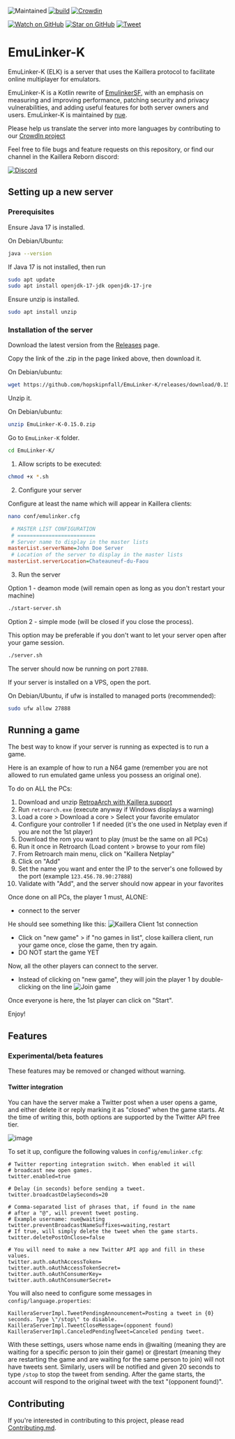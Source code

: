 ![Maintained][maintained-badge]
[![build](https://github.com/hopskipnfall/EmuLinker-K/actions/workflows/gradle.yml/badge.svg)](https://github.com/hopskipnfall/EmuLinker-K/actions/workflows/gradle.yml)
[![Crowdin](https://badges.crowdin.net/emulinker-k/localized.svg)](https://crowdin.com/project/emulinker-k)

[![Watch on GitHub][github-watch-badge]][github-watch]
[![Star on GitHub][github-star-badge]][github-star]
[![Tweet][twitter-badge]][twitter]

# EmuLinker-K

EmuLinker-K (ELK) is a server that uses the Kaillera protocol to facilitate online multiplayer for emulators.

EmuLinker-K is a Kotlin rewrite of [EmulinkerSF](https://github.com/God-Weapon/EmuLinkerSF), with an emphasis on measuring and improving performance, patching security and privacy vulnerabilities, and adding useful features for both server owners and users.  EmuLinker-K is maintained by [nue](https://twitter.com/6kRt62r2zvKp5Rh).

Please help us translate the server into more languages by contributing to our [CrowdIn project](https://crowdin.com/project/emulinker-k)

Feel free to file bugs and feature requests on this repository, or find our channel in the Kaillera Reborn discord:

[![Discord](https://img.shields.io/badge/Discord-%235865F2.svg?style=for-the-badge&logo=discord&logoColor=white)](https://discord.gg/MqZEph388c)

## Setting up a new server

### Prerequisites

Ensure Java 17 is installed.

On Debian/Ubuntu:

```bash
java --version
```

If Java 17 is not installed, then run

```bash
sudo apt update
sudo apt install openjdk-17-jdk openjdk-17-jre
```

Ensure unzip is installed.

```bash
sudo apt install unzip
```

### Installation of the server

Download the latest version from the [Releases](https://github.com/hopskipnfall/EmuLinker-K/releases/latest) page.


Copy the link of the .zip in the page linked above, then download it.

On Debian/ubuntu:

```bash
wget https://github.com/hopskipnfall/EmuLinker-K/releases/download/0.15/EmuLinker-K-0.15.0.zip
```

Unzip it.

On Debian/ubuntu:

```bash
unzip EmuLinker-K-0.15.0.zip
```

Go to `EmuLinker-K` folder.

```bash
cd EmuLinker-K/
```

1. Allow scripts to be executed:

```bash
chmod +x *.sh
```

2. Configure your server

Configure at least the name which will appear in Kaillera clients:

```bash
nano conf/emulinker.cfg
```

```ini
 # MASTER LIST CONFIGURATION
 # =========================
 # Server name to display in the master lists
masterList.serverName=John Doe Server
 # Location of the server to display in the master lists
masterList.serverLocation=Chateauneuf-du-Faou
```

3. Run the server

Option 1 - deamon mode (will remain open as long as you don't restart your machine)

```bash
./start-server.sh
```

Option 2 - simple mode (will be closed if you close the process).

This option may be preferable if you don't want to let your server open after your game session.

```bash
./server.sh
```

The server should now be running on port `27888`.

If your server is installed on a VPS, open the port.

On Debian/Ubuntu, if ufw is installed to managed ports (recommended):

```bash
sudo ufw allow 27888
```

## Running a game

The best way to know if your server is running as expected is to run a game.

Here is an example of how to run a N64 game (remember you are not allowed to run emulated game unless you possess an original one).

To do on ALL the PCs: 

1. Download and unzip [RetroaArch with Kaillera support](https://kaillerareborn.github.io/)
2. Run `retroarch.exe` (execute anyway if Windows displays a warning)
3. Load a core > Download a core > Select your favorite emulator
4. Configure your controller 1 if needed (it's the one used in Netplay even if you are not the 1st player)
5. Download the rom you want to play (must be the same on all PCs)
6. Run it once in Retroarch (Load content > browse to your rom file)
7. From Retroarch main menu, click on "Kaillera Netplay"
8. Click on "Add"
8. Set the name you want and enter the IP to the server's one followed by the port (example `123.456.78.90:27888`)
9. Validate with "Add", and the server should now appear in your favorites

Once done on all PCs, the player 1 must, ALONE:
* connect to the server

He should see something like this:
![Kaillera Client 1st connection](docs/assets/client-connection.png)

* Click on "new game" > if "no games in list", close kaillera client, run your game once, close the game, then try again.
* DO NOT start the game YET

Now, all the other players can connect to the server.
* Instead of clicking on "new game", they will join the player 1 by double-clicking on the line
![Join game](docs/assets/join-game.png)

Once everyone is here, the 1st player can click on "Start".

Enjoy!

## Features

### Experimental/beta features

These features may be removed or changed without warning.

#### Twitter integration

You can have the server make a Twitter post when a user opens a game, and either delete it or reply marking it as "closed" when the game starts. At the time of writing this, both options are supported by the Twitter API free tier.

![image](https://user-images.githubusercontent.com/5498859/142763676-eaa6afdb-d521-4860-966d-a5c02246b561.png)

To set it up, configure the following values in `config/emulinker.cfg`:

```
# Twitter reporting integration switch. When enabled it will
# broadcast new open games.
twitter.enabled=true

# Delay (in seconds) before sending a tweet.
twitter.broadcastDelaySeconds=20

# Comma-separated list of phrases that, if found in the name
# after a "@", will prevent tweet posting.
# Example username: nue@waiting
twitter.preventBroadcastNameSuffixes=waiting,restart
# If true, will simply delete the tweet when the game starts.
twitter.deletePostOnClose=false

# You will need to make a new Twitter API app and fill in these values.
twitter.auth.oAuthAccessToken=
twitter.auth.oAuthAccessTokenSecret=
twitter.auth.oAuthConsumerKey=
twitter.auth.oAuthConsumerSecret=
```

You will also need to configure some messages in `config/language.properties`:

```
KailleraServerImpl.TweetPendingAnnouncement=Posting a tweet in {0} seconds. Type \"/stop\" to disable.
KailleraServerImpl.TweetCloseMessage=(opponent found)
KailleraServerImpl.CanceledPendingTweet=Canceled pending tweet.
```

With these settings, users whose name ends in @waiting (meaning they are waiting for a specific person to join their game) or @restart (meaning they are restarting the game and are waiting for the same person to join) will not have tweets sent. Similarly, users will be notified and given 20 seconds to type `/stop` to stop the tweet from sending.  After the game starts, the account will respond to the original tweet with the text "(opponent found)".

## Contributing

If you're interested in contributing to this project, please read [Contributing.md](CONTRIBUTING.md).

[prs-badge]: https://img.shields.io/badge/PRs-welcome-brightgreen.svg?style=flat-square
[prs]: http://makeapullrequest.com
[github-watch-badge]: https://img.shields.io/github/watchers/hopskipnfall/EmuLinker-K.svg?style=social
[github-watch]: https://github.com/hopskipnfall/EmuLinker-K/watchers
[github-star-badge]: https://img.shields.io/github/stars/hopskipnfall/EmuLinker-K.svg?style=social
[github-star]: https://github.com/hopskipnfall/EmuLinker-K/stargazers
[twitter]: https://twitter.com/intent/tweet?text=https://github.com/hopskipnfall/EmuLinker-K%20%F0%9F%91%8D
[twitter-badge]: https://img.shields.io/twitter/url/https/github.com/hopskipnfall/EmuLinker-K.svg?style=social
[maintained-badge]: https://img.shields.io/badge/maintained-yes-brightgreen
